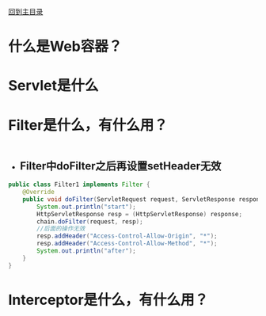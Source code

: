 [回到主目录](/README.md)

# 什么是Web容器？
# Servlet是什么
# Filter是什么，有什么用？
```text

```
- ## Filter中doFilter之后再设置setHeader无效 
```java
public class Filter1 implements Filter {
    @Override
    public void doFilter(ServletRequest request, ServletResponse response, FilterChain chain) throws IOException, ServletException {
        System.out.println("start");
        HttpServletResponse resp = (HttpServletResponse) response;
        chain.doFilter(request, resp);
        //后面的操作无效
        resp.addHeader("Access-Control-Allow-Origin", "*");
        resp.addHeader("Access-Control-Allow-Method", "*");
        System.out.println("after");
    }
}
```
# Interceptor是什么，有什么用？


